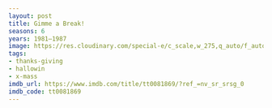 ```yaml
---
layout: post
title: Gimme a Break!
seasons: 6
years: 1981–1987
image: https://res.cloudinary.com/special-e/c_scale,w_275,q_auto/f_auto/Series%20posters/Gimme_a_Break.png
tags:
- thanks-giving
- hallowin
- x-mass
imdb_url: https://www.imdb.com/title/tt0081869/?ref_=nv_sr_srsg_0
imdb_code: tt0081869
---
```


